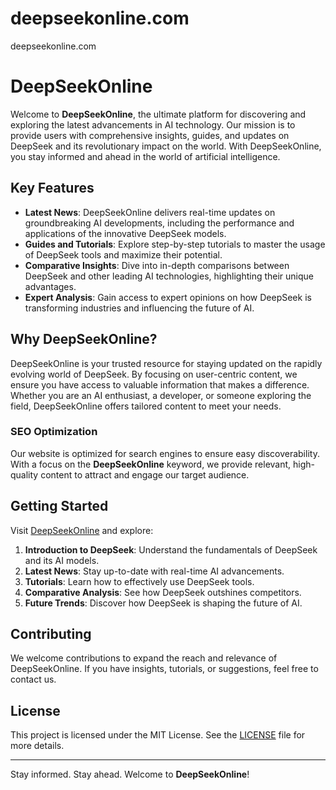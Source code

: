 # deepseekonline.com
deepseekonline.com
# DeepSeekOnline

Welcome to **DeepSeekOnline**, the ultimate platform for discovering and exploring the latest advancements in AI technology. Our mission is to provide users with comprehensive insights, guides, and updates on DeepSeek and its revolutionary impact on the world. With DeepSeekOnline, you stay informed and ahead in the world of artificial intelligence.

## Key Features

- **Latest News**: DeepSeekOnline delivers real-time updates on groundbreaking AI developments, including the performance and applications of the innovative DeepSeek models.
- **Guides and Tutorials**: Explore step-by-step tutorials to master the usage of DeepSeek tools and maximize their potential.
- **Comparative Insights**: Dive into in-depth comparisons between DeepSeek and other leading AI technologies, highlighting their unique advantages.
- **Expert Analysis**: Gain access to expert opinions on how DeepSeek is transforming industries and influencing the future of AI.

## Why DeepSeekOnline?

DeepSeekOnline is your trusted resource for staying updated on the rapidly evolving world of DeepSeek. By focusing on user-centric content, we ensure you have access to valuable information that makes a difference. Whether you are an AI enthusiast, a developer, or someone exploring the field, DeepSeekOnline offers tailored content to meet your needs.

### SEO Optimization

Our website is optimized for search engines to ensure easy discoverability. With a focus on the **DeepSeekOnline** keyword, we provide relevant, high-quality content to attract and engage our target audience.

## Getting Started

Visit [DeepSeekOnline](https://deepseekonline.org) and explore:

1. **Introduction to DeepSeek**: Understand the fundamentals of DeepSeek and its AI models.
2. **Latest News**: Stay up-to-date with real-time AI advancements.
3. **Tutorials**: Learn how to effectively use DeepSeek tools.
4. **Comparative Analysis**: See how DeepSeek outshines competitors.
5. **Future Trends**: Discover how DeepSeek is shaping the future of AI.

## Contributing

We welcome contributions to expand the reach and relevance of DeepSeekOnline. If you have insights, tutorials, or suggestions, feel free to contact us.

## License

This project is licensed under the MIT License. See the [LICENSE](LICENSE) file for more details.

---

Stay informed. Stay ahead. Welcome to **DeepSeekOnline**!
